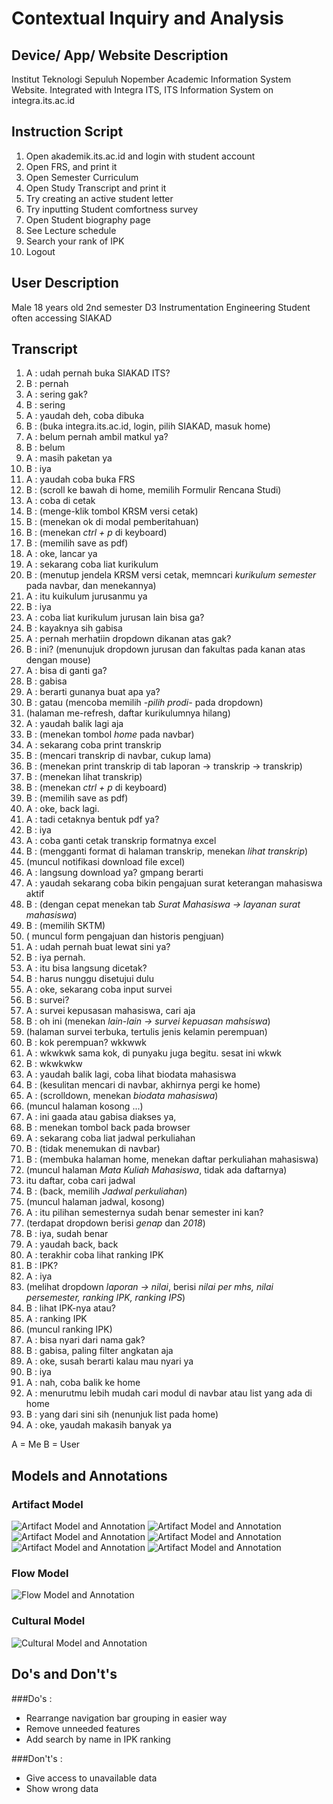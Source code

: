 # Contextual Inquiry and Analysis
## Device/ App/ Website Description

Institut Teknologi Sepuluh Nopember Academic Information System Website. Integrated with Integra ITS, ITS Information System on integra.its.ac.id

## Instruction Script

1. Open akademik.its.ac.id and login with student account
2. Open FRS, and print it
3. Open Semester Curriculum 
4. Open Study Transcript and print it
5. Try creating an active student letter
6. Try inputting Student comfortness survey
7. Open Student biography page
8. See Lecture schedule
9. Search your rank of IPK
10. Logout

## User Description

Male
18 years old
2nd semester 
D3 Instrumentation Engineering Student
often accessing SIAKAD

## Transcript

1. A : udah pernah buka SIAKAD ITS?
2. B : pernah
3. A : sering gak?
4. B : sering
5. A : yaudah deh, coba dibuka
6. B : (buka integra.its.ac.id, login, pilih SIAKAD, masuk home)
7. A : belum pernah ambil matkul ya?
8. B : belum
9. A : masih paketan ya
10. B : iya
11. A : yaudah coba buka FRS
12. B : (scroll ke bawah di home, memilih Formulir Rencana Studi)
13. A : coba di cetak
14. B : (menge-klik tombol KRSM versi cetak)
15. B : (menekan ok di modal pemberitahuan)
16. B : (menekan _ctrl + p_ di keyboard)
17. B : (memilih save as pdf)
18. A : oke, lancar ya
19. A : sekarang coba liat kurikulum
20. B : (menutup jendela KRSM versi cetak, memncari _kurikulum semester_ pada navbar, dan menekannya)
21. A : itu kuikulum jurusanmu ya
22. B : iya
23. A : coba liat kurikulum jurusan lain bisa ga?
24. B : kayaknya sih gabisa
25. A : pernah merhatiin dropdown dikanan atas gak?
26. B : ini? (menunujuk dropdown jurusan dan fakultas pada kanan atas dengan mouse)
27. A : bisa di ganti ga?
28. B : gabisa
29. A : berarti gunanya buat apa ya?
30. B : gatau (mencoba memilih _-pilih prodi-_ pada dropdown)
31. (halaman me-refresh, daftar kurikulumnya hilang)
32. A : yaudah balik lagi aja
33. B : (menekan tombol _home_ pada navbar)
34. A : sekarang coba print transkrip
35. B : (mencari transkrip di navbar, cukup lama)
36. B : (menekan print transkrip di tab laporan -> transkrip -> transkrip)
37. B : (menekan lihat transkrip)
38. B : (menekan _ctrl + p_ di keyboard)
39. B : (memilih save as pdf)
40. A : oke, back lagi.
41. A : tadi cetaknya bentuk pdf ya?
42. B : iya
43. A : coba ganti cetak transkrip formatnya excel
44. B : (mengganti format di halaman transkrip, menekan _lihat transkrip_)
45. (muncul notifikasi download file excel)
45. A : langsung download ya? gmpang berarti
46. A : yaudah sekarang coba bikin pengajuan surat keterangan mahasiswa aktif
47. B : (dengan cepat menekan tab _Surat Mahasiswa -> layanan surat mahasiswa_)
48. B : (memilih SKTM)
49.  ( muncul form pengajuan dan historis pengjuan)
50. A : udah pernah buat lewat sini ya?
51. B : iya pernah.
52. A : itu bisa langsung dicetak?
53. B : harus nunggu disetujui dulu
54. A : oke, sekarang coba input survei
55. B : survei?
56. A : survei kepusasan mahasiswa, cari aja
57. B : oh ini (menekan _lain-lain -> survei kepuasan mahsiswa_)
58. (halaman survei terbuka, tertulis jenis kelamin perempuan)
59. B : kok perempuan? wkkwwk
60. A : wkwkwk sama kok, di punyaku juga begitu. sesat ini wkwk
61. B : wkwkwkw
62. A : yaudah balik lagi, coba lihat biodata mahasiswa
63. B : (kesulitan mencari di navbar, akhirnya pergi ke home)
64. A : (scrolldown, menekan _biodata mahasiswa_)
65. (muncul halaman kosong ...)
66. A : ini gaada atau gabisa diakses ya,
67. B : menekan tombol back pada browser
68. A : sekarang coba liat jadwal perkuliahan
69. B : (tidak menemukan di navbar)
70. B : (membuka halaman home, menekan daftar perkuliahan mahasiswa)
71. (muncul halaman _Mata Kuliah Mahasiswa_, tidak ada daftarnya)
72. itu daftar, coba cari jadwal
73. B : (back, memilih _Jadwal perkuliahan_)
74. (muncul halaman jadwal, kosong)
75. A : itu pilihan semesternya sudah benar semester ini kan?
76. (terdapat dropdown berisi _genap_ dan _2018_)
77. B : iya, sudah benar
78. A : yaudah back, back
79. A : terakhir coba lihat ranking IPK
80. B : IPK?
81. A : iya
82. (melihat dropdown _laporan -> nilai_, berisi _nilai per mhs, nilai persemester, ranking IPK, ranking IPS_)
83. B : lihat IPK-nya atau? 
84. A : ranking IPK
85. (muncul ranking IPK)
86. A : bisa nyari dari nama gak?
87. B : gabisa, paling filter angkatan aja
88. A : oke, susah berarti kalau mau nyari ya
89. B : iya
90. A : nah, coba balik ke home
91. A : menurutmu lebih mudah cari modul di navbar atau list yang ada di home
92. B : yang dari sini sih (nenunjuk list pada home)
93. A : oke, yaudah makasih banyak ya

A = Me
B = User

## Models and Annotations
### Artifact Model
![Artifact Model and Annotation](img/navbar.png)
![Artifact Model and Annotation](img/biodata.png)
![Artifact Model and Annotation](img/jadwal.png)
![Artifact Model and Annotation](img/kurikul.png)
![Artifact Model and Annotation](img/rank.png)
![Artifact Model and Annotation](img/srvei.png)

### Flow Model
![Flow Model and Annotation](img/flow.png)

### Cultural Model
![Cultural Model and Annotation](img/cultural.png)

## Do's and Don't's

###Do's :
- Rearrange navigation bar grouping in easier way
- Remove unneeded features
- Add search by name in IPK ranking

###Don't's :
- Give access to unavailable data
- Show wrong data